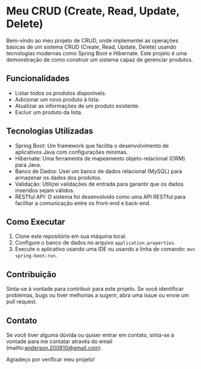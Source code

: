# Meu CRUD (Create, Read, Update, Delete)

Bem-vindo ao meu projeto de CRUD, onde implementei as operações básicas de um sistema CRUD (Create, Read, Update, Delete) usando tecnologias modernas como Spring Boot e Hibernate. Este projeto é uma demonstração de como construir um sistema capaz de gerenciar produtos.

## Funcionalidades

- Listar todos os produtos disponíveis.
- Adicionar um novo produto à lista.
- Atualizar as informações de um produto existente.
- Excluir um produto da lista.

## Tecnologias Utilizadas

- Spring Boot: Um framework que facilita o desenvolvimento de aplicativos Java com configurações mínimas.
- Hibernate: Uma ferramenta de mapeamento objeto-relacional (ORM) para Java.
- Banco de Dados: Usei um banco de dados relacional (MySQL) para armazenar os dados dos produtos.
- Validação: Utilizei validações de entrada para garantir que os dados inseridos sejam válidos.
- RESTful API: O sistema foi desenvolvido como uma API RESTful para facilitar a comunicação entre os front-end e back-end.

## Como Executar

1. Clone este repositório em sua máquina local.
2. Configure o banco de dados no arquivo `application.properties`.
3. Execute o aplicativo usando uma IDE ou usando a linha de comando: `mvn spring-boot:run`.

## Contribuição

Sinta-se à vontade para contribuir para este projeto. Se você identificar problemas, bugs ou tiver melhorias a sugerir, abra uma issue ou envie um pull request.

## Contato

Se você tiver alguma dúvida ou quiser entrar em contato, sinta-se à vontade para me contatar através do email (mailto:anderson.200810@gmail.com).

Agradeço por verificar meu projeto!
